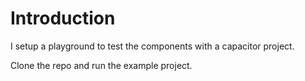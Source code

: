 # Introduction

I setup a playground to test the components with a capacitor project.

Clone the repo and run the example project.